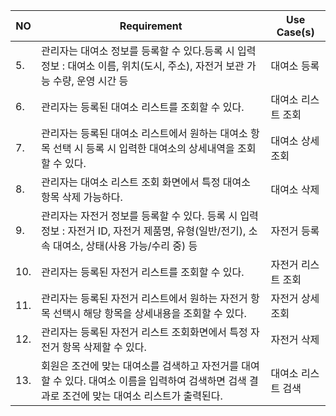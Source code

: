 | NO | Requirement   | Use Case(s) |
|---|---|---|
| 5. | 관리자는 대여소 정보를 등록할 수 있다.등록 시 입력 정보 : 대여소 이름, 위치(도시, 주소), 자전거 보관 가능 수량, 운영 시간 등 | 대여소 등록 |
| 6. | 관리자는 등록된 대여소 리스트를 조회할 수 있다. | 대여소 리스트 조회 |
| 7. | 관리자는 등록된 대여소 리스트에서 원하는 대여소 항목 선택 시 등록 시 입력한 대여소의 상세내역을 조회할 수 있다. | 대여소 상세 조회 |
| 8. | 관리자는 대여소 리스트 조회 화면에서 특정 대여소 항목 삭제 가능하다. | 대여소 삭제 |
| 9. | 관리자는 자전거 정보를 등록할 수 있다. 등록 시 입력 정보 : 자전거 ID, 자전거 제품명, 유형(일반/전기), 소속 대여소, 상태(사용 가능/수리 중) 등 | 자전거 등록 |
| 10. | 관리자는 등록된 자전거 리스트를 조회할 수 있다. | 자전거 리스트 조회 |
| 11. | 관리자는 등록된 자전거 리스트에서 원하는 자전거 항목 선택시 해당 항목을 상세내용을 조회할 수 있다. | 자전거 상세 조회 |
| 12. | 관리자는 등록된 자전거 리스트 조회화면에서 특정 자전거 항목 삭제할 수 있다. | 자전거 삭제 |
| 13. | 회원은 조건에 맞는 대여소를 검색하고 자전거를 대여할 수 있다. 대여소 이름을 입력하여 검색하면 검색 결과로 조건에 맞는 대여소 리스트가 출력된다. | 대여소 리스트 검색 |
